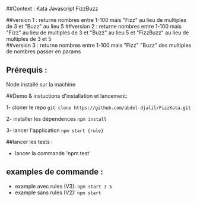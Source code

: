##Context : 
Kata Javascript FizzBuzz

##version 1 : 
returne nombres entre 1-100 mais "Fizz" au lieu de multiples de 3 et "Buzz" au lieu 5
##version 2 : 
returne nombres entre 1-100 mais "Fizz" au lieu de multiples de 3 et "Buzz" au lieu 5 et "FizzBuzz" au lieu de multiples de 3 et 5	
##version 3 : 
returne nombres entre 1-100 mais "Fizz" "Buzz" des multiples de nombres passer en params 

## Prérequis :
Node installé sur la machine 

##Demo & instuctions d'installation et lancement:

1- cloner le repo `git clone https://github.com/abdel-djalil/FizzKata.git`

2- installer les dépendences  `npm install`

3- lancer l'application `npm start {rule}` 

##lancer les tests  :
- lancer la commande 'npm test'
 
## examples de commande  :
- example avec rules (V3): 
	`npm start 3 5`  
- example sans rules (V2): 
	`npm start`
